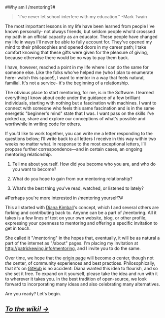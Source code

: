 #Why am I /mentoring?#

> "I've never let school interfere with my education." -Mark Twain

The most important lessons in my life have been learned from people I've known personally- not always friends, but seldom people who'd crosssed my path in an official capacity as an educator.  These people have changed my life in ways I'll never be able to fully account for.  They've opened my mind to their philosophies and opened doors in my career path; I take comfort knowing that these gifts were given for the pleasure of giving, because otherwise there would be no way to pay them back.

I have, however, reached a point in my life where I can do the same for someone else.  Like the folks who've helped me (who I plan to enumerate here- watch this space!), I want to mentor in a way that feels natural, familial. It's not a service- it's the beginning of a relationship.

The obvious place to start mentoring, for me, is in the Software.  I learned everything I know about code under the guidance of a few brilliant individuals, starting with nothing but a fascination with machines.  I want to connect with someone who feels this same fascination and is in the same energetic "beginner's mind" state that I was. I want pass on the skills I've picked up, share and explore our conceptions of what's possible and worthwhile in writing code for others.

If you’d like to work together, you can write me a letter responding to the questions below; I’ll write back to all letters I receive in this way within two weeks no matter what. In response to the most exceptional letters, I’ll propose further correspondence—and in certain cases, an ongoing mentoring relationship.

1. Tell me about yourself. How did you become who you are, and who do you want to become?

2. What do you hope to gain from our mentoring relationship?

3. What’s the best thing you’ve read, watched, or listened to lately?

#Perhaps you're more interested in /mentoring yourself?#

This all started with [Diana Kimball](http://dianakimball.com)'s concept, which I and several others are forking and contributing back to. Anyone can be a part of /mentoring. All it takes is a few lines of text on your own website, blog, or other profile, expressing your openness to mentoring and offering a specific invitation to get in touch.

She called it "/mentoring" in the hopes that, eventually, it will be as natural a part of the internet as "/about" pages. I'm placing my invitation at <http://patrickewing.info/mentoring>, and I invite you to do the same.

Over time, we hope that the [origin page](https://github.com/dianakimball/mentoring) will become *a* center, though not *the* center, of community experiences and best practices. Philosophically, that it's on [GitHub](http://github.com) is no accident: Diana wanted this idea to flourish, and so she set it free. To expand on it yourself, please take the idea and run with it to wherever it takes you. In the best tradition of open-source, we look forward to incorporating many ideas and also celebrating many alternatives.

Are you ready? Let's begin.

## [*To the wiki! →*](http://github.com/dianakimball/mentoring/wiki) ##










